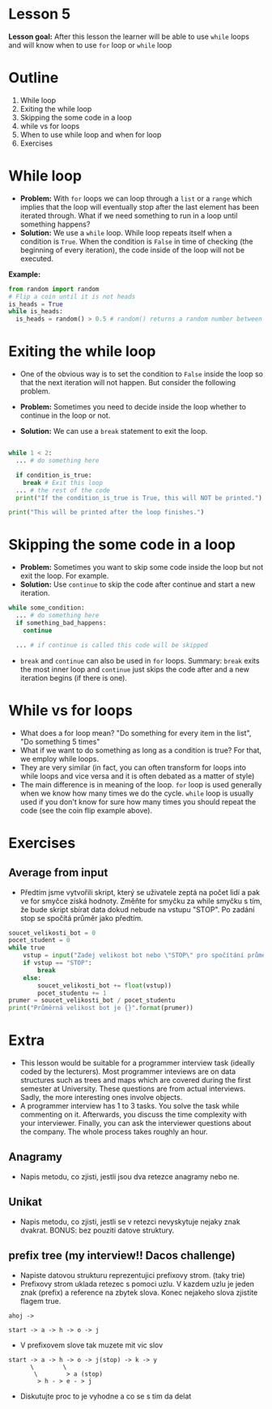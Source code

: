 # Lesson 5
**Lesson goal:** After this lesson the learner will be able to use `while` loops and will know when to use `for` loop or `while` loop

# Outline
1. While loop
2. Exiting the while loop
3. Skipping the some code in a loop
4. while vs for loops
5. When to use while loop and when for loop
6. Exercises

# While loop
* **Problem:** With `for` loops we can loop through a `list` or a `range` which implies that the loop will eventually stop after the last element has been iterated through. What if we need something to run in a loop until something happens?
* **Solution:** We use a `while` loop. While loop repeats itself when a condition is `True`.
When the condition is `False` in time of checking (the beginning of every iteration), the code inside of the loop will not be executed.

**Example:**
```python
from random import random
# Flip a coin until it is not heads
is_heads = True
while is_heads:
  is_heads = random() > 0.5 # random() returns a random number between 0.0 and 1.0

```

# Exiting the while loop
* One of the obvious way is to set the condition to `False` inside the loop so that the next iteration will not happen. But consider the following problem.
* **Problem:** Sometimes you need to decide inside the loop whether to continue in the loop or not.

* **Solution:** We can use a `break` statement to exit the loop.

```python

while 1 < 2:
  ... # do something here

  if condition_is_true:
    break # Exit this loop
  ... # the rest of the code
  print("If the condition_is_true is True, this will NOT be printed.")

print("This will be printed after the loop finishes.")
```

# Skipping the some code in a loop
* **Problem:** Sometimes you want to skip some code inside the loop but not exit the loop. For example.
* **Solution:** Use `continue` to skip the code after continue and start a new iteration.

```python
while some_condition:
  ... # do something here
  if something_bad_happens:
    continue

  ... # if continue is called this code will be skipped

```

* `break` and `continue` can also be used in `for` loops. Summary: `break` exits the most inner loop and `continue` just skips the code after and a new iteration begins (if there is one).


# While vs for loops
* What does a for loop mean? "Do something for every item in the list", "Do something 5 times"
* What if we want to do something as long as a condition is true? For that, we employ while loops.
* They are very similar (in fact, you can often transform for loops into while loops and vice versa and it is often debated as a matter of style)
* The main difference is in meaning of the loop. `for` loop is used generally when we know how many times we do the cycle. `while` loop is usually used if you don't know for sure how many times you should repeat the code (see the coin flip example above).

# Exercises
## Average from input
* Předtím jsme vytvořili skript, který se uživatele zeptá na počet lidí a pak ve for smyčce získá hodnoty. Změňte for smyčku za while smyčku s tím, že bude skript sbírat data dokud nebude na vstupu "STOP". Po zadání stop se spočítá průměr jako předtím.

```python
soucet_velikosti_bot = 0
pocet_student = 0
while true
    vstup = input("Zadej velikost bot nebo \"STOP\" pro spočítání průměru: ")
    if vstup == "STOP":
        break
    else:
        soucet_velikosti_bot += float(vstup))
        pocet_studentu += 1
prumer = soucet_velikosti_bot / pocet_studentu
print("Průměrná velikost bot je {}".format(prumer))  
```

# Extra
* This lesson would be suitable for a programmer interview task (ideally coded by the lecturers). Most programmer inteviews are on data structures such as trees and maps which are covered during the first semester at University. These questions are from actual interviews. Sadly, the more interesting ones involve objects.
* A programmer interview has 1 to 3 tasks. You solve the task while commenting on it. Afterwards, you discuss the time complexity with your interviewer. Finally, you can ask the interviewer questions about the company. The whole process takes roughly an hour.

## Anagramy
* Napis metodu, co zjisti, jestli jsou dva retezce anagramy nebo ne.

## Unikat
* Napis metodu, co zjisti, jestli se v retezci nevyskytuje nejaky znak dvakrat. BONUS: bez pouziti datove struktury.

## prefix tree (my interview!! Dacos challenge)
* Napiste datovou strukturu reprezentujici prefixovy strom. (taky trie)
* Prefixovy strom uklada retezec s pomoci uzlu. V kazdem uzlu je jeden znak (prefix) a reference na zbytek slova. Konec nejakeho slova zjistite flagem true.
```
ahoj ->

start -> a -> h -> o -> j
```
* V prefixovem slove tak muzete mit vic slov
```
start -> a -> h -> o -> j(stop) -> k -> y
      \        \
       \        > a (stop)
        > h - > e - > j
```
* Diskutujte proc to je vyhodne a co se s tim da delat
